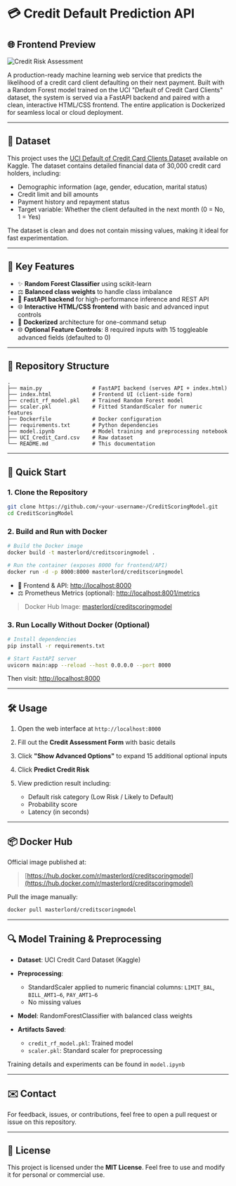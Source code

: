 # 💳 Credit Default Prediction API

## 🌐 Frontend Preview

![Credit Risk Assessment](https://github.com/user-attachments/assets/c1d75925-1592-4748-b8ba-f639678755f4)


A production-ready machine learning web service that predicts the likelihood of a credit card client defaulting on their next payment. Built with a Random Forest model trained on the UCI "Default of Credit Card Clients" dataset, the system is served via a FastAPI backend and paired with a clean, interactive HTML/CSS frontend. The entire application is Dockerized for seamless local or cloud deployment.

---

## 🔗 Dataset

This project uses the [UCI Default of Credit Card Clients Dataset](https://www.kaggle.com/datasets/uciml/default-of-credit-card-clients-dataset/data) available on Kaggle. The dataset contains detailed financial data of 30,000 credit card holders, including:

* Demographic information (age, gender, education, marital status)
* Credit limit and bill amounts
* Payment history and repayment status
* Target variable: Whether the client defaulted in the next month (0 = No, 1 = Yes)

The dataset is clean and does not contain missing values, making it ideal for fast experimentation.

---

## 🌟 Key Features

* ✨ **Random Forest Classifier** using scikit-learn
* ⚖️ **Balanced class weights** to handle class imbalance
* 🚀 **FastAPI backend** for high-performance inference and REST API
* 🌐 **Interactive HTML/CSS frontend** with basic and advanced input controls
* 📄 **Dockerized** architecture for one-command setup
* 🌐 **Optional Feature Controls**: 8 required inputs with 15 toggleable advanced fields (defaulted to 0)

---

## 📁 Repository Structure

```
.
├── main.py                # FastAPI backend (serves API + index.html)
├── index.html             # Frontend UI (client-side form)
├── credit_rf_model.pkl    # Trained Random Forest model
├── scaler.pkl             # Fitted StandardScaler for numeric features
├── Dockerfile             # Docker configuration
├── requirements.txt       # Python dependencies
├── model.ipynb            # Model training and preprocessing notebook
├── UCI_Credit_Card.csv    # Raw dataset
└── README.md              # This documentation
```

---

## 🚀 Quick Start

### 1. Clone the Repository

```bash
git clone https://github.com/<your-username>/CreditScoringModel.git
cd CreditScoringModel
```

### 2. Build and Run with Docker

```bash
# Build the Docker image
docker build -t masterlord/creditscoringmodel .

# Run the container (exposes 8000 for frontend/API)
docker run -d -p 8000:8000 masterlord/creditscoringmodel
```

* 🔗 Frontend & API: [http://localhost:8000](http://localhost:8000)
* ⚖️ Prometheus Metrics (optional): [http://localhost:8001/metrics](http://localhost:8001/metrics)

> Docker Hub Image: [masterlord/creditscoringmodel](https://hub.docker.com/r/masterlord/creditscoringmodel)

### 3. Run Locally Without Docker (Optional)

```bash
# Install dependencies
pip install -r requirements.txt

# Start FastAPI server
uvicorn main:app --reload --host 0.0.0.0 --port 8000
```

Then visit: [http://localhost:8000](http://localhost:8000)

---

## 🛠️ Usage

1. Open the web interface at `http://localhost:8000`
2. Fill out the **Credit Assessment Form** with basic details
3. Click **"Show Advanced Options"** to expand 15 additional optional inputs
4. Click **Predict Credit Risk**
5. View prediction result including:

   * Default risk category (Low Risk / Likely to Default)
   * Probability score
   * Latency (in seconds)

---

## 📦 Docker Hub

Official image published at:

> [https://hub.docker.com/r/masterlord/creditscoringmodel](https://hub.docker.com/r/masterlord/creditscoringmodel)

Pull the image manually:

```bash
docker pull masterlord/creditscoringmodel
```

---

## 🔍 Model Training & Preprocessing

* **Dataset**: UCI Credit Card Dataset (Kaggle)
* **Preprocessing**:

  * StandardScaler applied to numeric financial columns: `LIMIT_BAL`, `BILL_AMT1–6`, `PAY_AMT1–6`
  * No missing values
* **Model**: RandomForestClassifier with balanced class weights
* **Artifacts Saved**:

  * `credit_rf_model.pkl`: Trained model
  * `scaler.pkl`: Standard scaler for preprocessing

Training details and experiments can be found in `model.ipynb`

---

## ✉️ Contact

For feedback, issues, or contributions, feel free to open a pull request or issue on this repository.

---

## 📄 License

This project is licensed under the **MIT License**. Feel free to use and modify it for personal or commercial use.
